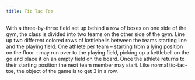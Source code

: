 ```yaml
---
title: Tic Tac Toe
---
```


With a three-by-three field set up behind a row of boxes on one side of the gym, the class is divided into two teams on the other side of the gym. Line up two different colored rows of kettlebells between the teams starting line and the playing field. One athlete per team – starting from a lying position on the floor – may run over to the playing field, picking up a kettlebell on the go and place it on an empty field on the board. Once the athlete returns to their starting position the next team member may start. Like normal tic-tac-toe, the object of the game is to get 3 in a row.
